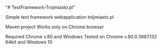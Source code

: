 "# TestFramework-Trojmiasto.pl" 

Simple test framework webapplication trójmiasto.pl

Maven project
Works only on Chrome browser

Required Chrome v.80 and Windows
Tested on Chrome v.80.0.3987.132 64bit and Windows 10
